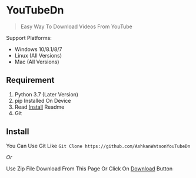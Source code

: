 # YouTubeDn
> Easy Way To Download Videos From YouTube 

Support Platforms:

- Windows 10/8.1/8/7
- Linux (All Versions)
- Mac (All Versions)

## **Requirement**
1. Python 3.7 (Later Version)
2. pip Installed On Device
3. Read [Install](https://github.com/AshkanWatson/YouTubeDn/edit/YouTubeDn/README.md#install) Readme
4. Git 
## **Install**
You Can Use Git Like ```Git Clone https://github.com/AshkanWatsonYouTubeDn```

*Or*

Use Zip File Download From This Page Or Click On [Download]() Button

